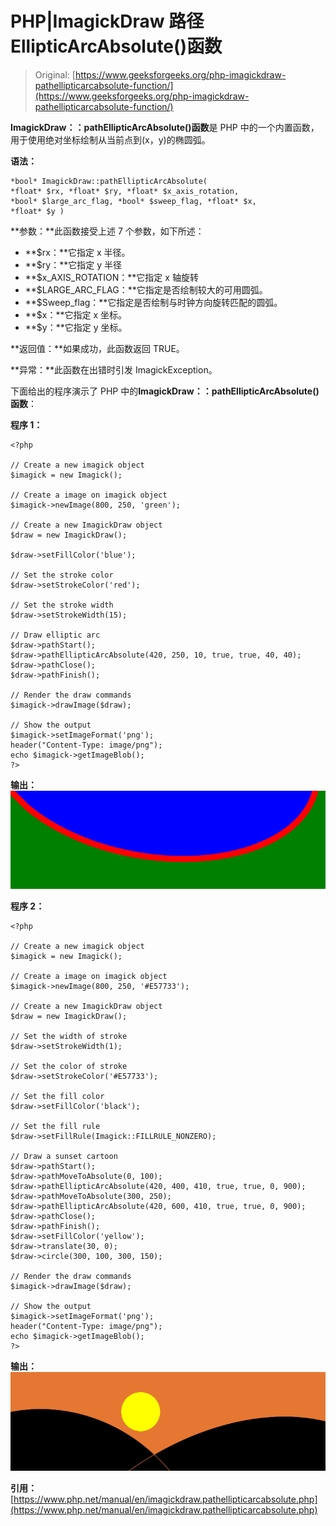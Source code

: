 # PHP|ImagickDraw 路径 EllipticArcAbsolute()函数

> Original: [https://www.geeksforgeeks.org/php-imagickdraw-pathellipticarcabsolute-function/](https://www.geeksforgeeks.org/php-imagickdraw-pathellipticarcabsolute-function/)

**ImagickDraw：：pathEllipticArcAbsolute()函数**是 PHP 中的一个内置函数，用于使用绝对坐标绘制从当前点到(x，y)的椭圆弧。

**语法：**

```
*bool* ImagickDraw::pathEllipticArcAbsolute(
*float* $rx, *float* $ry, *float* $x_axis_rotation, 
*bool* $large_arc_flag, *bool* $sweep_flag, *float* $x, 
*float* $y )
```

**参数：**此函数接受上述 7 个参数，如下所述：

*   **$rx：**它指定 x 半径。
*   **$ry：**它指定 y 半径
*   **$x_AXIS_ROTATION：**它指定 x 轴旋转
*   **$LARGE_ARC_FLAG：**它指定是否绘制较大的可用圆弧。
*   **$Sweep_flag：**它指定是否绘制与时钟方向旋转匹配的圆弧。
*   **$x：**它指定 x 坐标。
*   **$y：**它指定 y 坐标。

**返回值：**如果成功，此函数返回 TRUE。

**异常：**此函数在出错时引发 ImagickException。

下面给出的程序演示了 PHP 中的**ImagickDraw：：pathEllipticArcAbsolute()函数**：

**程序 1：**

```
<?php

// Create a new imagick object
$imagick = new Imagick();

// Create a image on imagick object
$imagick->newImage(800, 250, 'green');

// Create a new ImagickDraw object
$draw = new ImagickDraw();

$draw->setFillColor('blue');

// Set the stroke color
$draw->setStrokeColor('red');

// Set the stroke width
$draw->setStrokeWidth(15);

// Draw elliptic arc
$draw->pathStart();
$draw->pathEllipticArcAbsolute(420, 250, 10, true, true, 40, 40);
$draw->pathClose();
$draw->pathFinish();

// Render the draw commands
$imagick->drawImage($draw);

// Show the output
$imagick->setImageFormat('png');
header("Content-Type: image/png");
echo $imagick->getImageBlob();
?>
```

**输出：**
![](img/5a94de99c4a6b16ed35e7837d81b0e8e.png)

**程序 2：**

```
<?php

// Create a new imagick object
$imagick = new Imagick();

// Create a image on imagick object
$imagick->newImage(800, 250, '#E57733');

// Create a new ImagickDraw object
$draw = new ImagickDraw();

// Set the width of stroke
$draw->setStrokeWidth(1);

// Set the color of stroke
$draw->setStrokeColor('#E57733');

// Set the fill color
$draw->setFillColor('black');

// Set the fill rule
$draw->setFillRule(Imagick::FILLRULE_NONZERO);

// Draw a sunset cartoon
$draw->pathStart();
$draw->pathMoveToAbsolute(0, 100);
$draw->pathEllipticArcAbsolute(420, 400, 410, true, true, 0, 900);
$draw->pathMoveToAbsolute(300, 250);
$draw->pathEllipticArcAbsolute(420, 600, 410, true, true, 0, 900);
$draw->pathClose();
$draw->pathFinish();
$draw->setFillColor('yellow');
$draw->translate(30, 0);
$draw->circle(300, 100, 300, 150);

// Render the draw commands
$imagick->drawImage($draw);

// Show the output
$imagick->setImageFormat('png');
header("Content-Type: image/png");
echo $imagick->getImageBlob();
?>
```

**输出：**
![](img/db106d6203918fdde1288df6d4c6706c.png)

**引用：**[https://www.php.net/manual/en/imagickdraw.pathellipticarcabsolute.php](https://www.php.net/manual/en/imagickdraw.pathellipticarcabsolute.php)